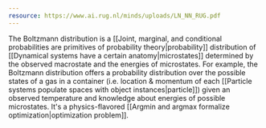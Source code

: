 ```yaml
---
resource: https://www.ai.rug.nl/minds/uploads/LN_NN_RUG.pdf
---
```


The Boltzmann distribution is a [[Joint, marginal, and conditional probabilities are primitives of probability theory|probability]] distribution of [[Dynamical systems have a certain anatomy|microstates]] determined by the observed macrostate and the energies of microstates. For example, the Boltzmann distribution offers a probability distribution over the possible states of a gas in a container (i.e. location & momentum of each [[Particle systems populate spaces with object instances|particle]]) given an observed temperature and knowledge about energies of possible microstates. It's a physics-flavored [[Argmin and argmax formalize optimization|optimization problem]].